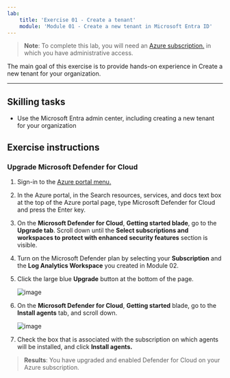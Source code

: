 ```yaml
---
lab:
    title: 'Exercise 01 - Create a tenant'
    module: 'Module 01 - Create a new tenant in Microsoft Entra ID'
---
```



>**Note**: To complete this lab, you will need an [Azure subscription.](https://azure.microsoft.com/en-us/free/?azure-portal=true) in which you have administrative access. 


The main goal of this exercise is to provide hands-on experience in Create a new tenant for your organization. 

---

## Skilling tasks

- Use the Microsoft Entra admin center, including creating a new tenant for your organization

## Exercise instructions

### Upgrade Microsoft Defender for Cloud

1. Sign-in to the [Azure portal menu.](https://portal.azure.com/)

2. In the Azure portal, in the Search resources, services, and docs text box at the top of the Azure portal page, type Microsoft Defender for Cloud and press the Enter key.

3. On the **Microsoft Defender for Cloud**, **Getting started blade**, go to the **Upgrade tab**. Scroll down until the **Select subscriptions and workspaces to protect with enhanced security features** section is visible.

4. Turn on the Microsoft Defender plan by selecting your **Subscription** and the **Log Analytics Workspace** you created in Module 02.

5. Click the large blue **Upgrade** button at the bottom of the page.
   
    ![image](https://github.com/MicrosoftLearning/Secure-Azure-services-and-workloads-with-Microsoft-Cloud-Security-Benchmark/assets/91347931/256bd584-b04f-4d5b-81a7-c83dd1af3b4f)
   
6. On the **Microsoft Defender for Cloud**, **Getting started** blade, go to the **Install agents** tab, and scroll down.

    ![image](https://github.com/MicrosoftLearning/Secure-Azure-services-and-workloads-with-Microsoft-Cloud-Security-Benchmark/assets/91347931/8120ec8f-23dc-4636-bc45-b415c7894b8c)

7. Check the box that is associated with the subscription on which agents will be installed, and click **Install agents.**
   
> **Results**: You have upgraded and enabled Defender for Cloud on your Azure subscription.
